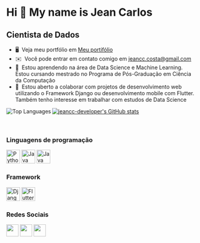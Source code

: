  <!-- in your header -->

  Hi 👋 My name is Jean Carlos
============================

Cientista de Dados
--------------------------

* 🖥️  Veja meu portfólio em [Meu portifólio](http://github.com/jeancc-developer)
* ✉️  Você pode entrar em contato comigo em [jeancc.costa@gmail.com](mailto:jeancc.costa@gmail.com)
* 🧠  Estou aprendendo na área de Data Science e Machine Learning. Estou cursando mestrado no Programa de Pós-Graduação em Ciência da Computação
* 🤝  Estou aberto a colaborar com projetos de desenvolvimento web utilizando o Framework Django ou desenvolvimento mobile com Flutter. Também tenho interesse em trabalhar com estudos de Data Science
<a href="http://www.github.com/jeancc-developer">
 <img align="center" src="https://github-readme-stats.vercel.app/api?username=jeancc-developer&show_icons=true&hide=&count_private=true&title_color=0891b2&text_color=ffffff&icon_color=3382ed&bg_color=1c1917&hide_border=true&show_icons=true&locale=pt-br" alt="jeancc-developer's GitHub stats" />
</a>

<!-- <a href="http://www.github.com/jeancc-developer">
 <img align="top" src="https://github-readme-streak-stats.herokuapp.com/?user=jeancc-developer&stroke=ffffff&background=1c1917&ring=0891b2&fire=0891b2&currStreakNum=ffffff&currStreakLabel=0891b2&sideNums=ffffff&sideLabels=ffffff&dates=ffffff&hide_border=true&custom_title=Jean%20%Carlos" />
</a> -->

<!-- <a href="http://www.github.com/jeancc-developer">
 <img align="center" src="https://activity-graph.herokuapp.com/graph?username=jeancc-developer&bg_color=1c1917&color=ffffff&line=3382ed&point=ffffff&area_color=1c1917&area=true&hide_border=true&custom_title=GitHub%20Commits%20Graph" alt="GitHub Commits Graph" />
</a> -->

<a href="https://github.com/jeancc-developer">
 <img align="left" src="https://github-readme-stats.vercel.app/api/top-langs/?username=jeancc-developer&langs_count=4&title_color=0891b2&text_color=ffffff&icon_color=3382ed&bg_color=1c1917&hide_border=true&locale=pt-br&count_private=true&custom_title=Principais%20%Linguagens" alt="Top Languages" />
</a>

<br />
<br />
<br />

### Linguagens de programação

<p align="left">
<a href="https://www.python.org/" target="_blank" rel="noreferrer"><img src="https://raw.githubusercontent.com/danielcranney/readme-generator/main/public/icons/skills/python-colored.svg" width="36" height="36" alt="Python" /></a>
<a href="https://www.oracle.com/java/" target="_blank" rel="noreferrer"><img src="https://raw.githubusercontent.com/danielcranney/readme-generator/main/public/icons/skills/java-colored.svg" width="36" height="36" alt="Java" /></a>
<a href="https://dart.dev/" target="_blank" rel="noreferrer"><img src="https://cdn.jsdelivr.net/gh/devicons/devicon/icons/dart/dart-original.svg" width="36" height="36" alt="Java" /></a>

### Framework
 
 <a href="https://www.djangoproject.com/" target="_blank" rel="noreferrer"><img src="https://cdn.jsdelivr.net/gh/devicons/devicon/icons/django/django-plain-wordmark.svg" width="36" height="36" alt="Django" /></a>
<a href="https://flutter.dev/" target="_blank" rel="noreferrer"><img src="https://cdn.jsdelivr.net/gh/devicons/devicon/icons/flutter/flutter-original.svg" width="36" height="36" alt="Flutter" /></a>
</p>


### Redes Sociais

<p align="left"> <a href="https://www.facebook.com/jeancc.costa" target="_blank" rel="noreferrer"><img src="https://raw.githubusercontent.com/danielcranney/readme-generator/main/public/icons/socials/facebook.svg" width="32" height="32" /></a> 
<a href="http://www.instagram.com/jeancc.costa" target="_blank" rel="noreferrer"><img src="https://raw.githubusercontent.com/danielcranney/readme-generator/main/public/icons/socials/instagram.svg" width="32" height="32" /></a> 
<a href="https://www.linkedin.com/in/jean-carlos-37a857173/" target="_blank" rel="noreferrer"><img src="https://raw.githubusercontent.com/danielcranney/readme-generator/main/public/icons/socials/linkedin.svg" width="32" height="32" /></a></p>

